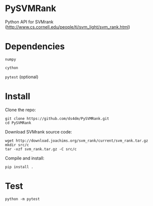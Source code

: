 # PySVMRank

Python API for SVMrank (http://www.cs.cornell.edu/people/tj/svm_light/svm_rank.html)

# Dependencies

`numpy`

`cython`

`pytest` (optional)

# Install

Clone the repo:
```
git clone https://github.com/ds4dm/PySVMRank.git
cd PySVMRank
```

Download SVMrank source code:
```
wget http://download.joachims.org/svm_rank/current/svm_rank.tar.gz
mkdir src/c
tar -xzf svm_rank.tar.gz -C src/c
```

Compile and install:
```
pip install .
```

# Test
```
python -m pytest
```
